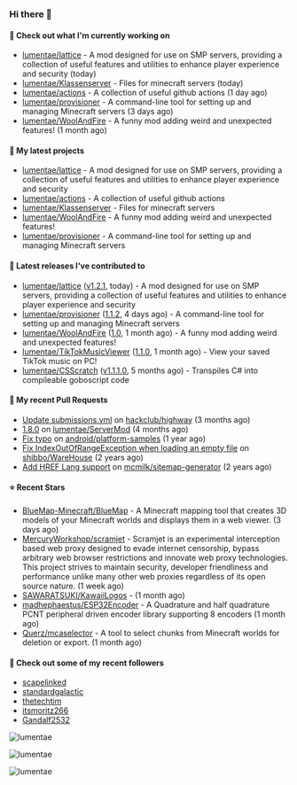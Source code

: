 ### Hi there 👋

#### 👷 Check out what I'm currently working on

- [lumentae/lattice](https://github.com/lumentae/lattice) - A mod designed for use on SMP servers, providing a collection of useful features and utilities to enhance player experience and security (today)
- [lumentae/Klassenserver](https://github.com/lumentae/Klassenserver) - Files for minecraft servers (today)
- [lumentae/actions](https://github.com/lumentae/actions) - A collection of useful github actions (1 day ago)
- [lumentae/provisioner](https://github.com/lumentae/provisioner) - A command-line tool for setting up and managing Minecraft servers (3 days ago)
- [lumentae/WoolAndFire](https://github.com/lumentae/WoolAndFire) - A funny mod adding weird and unexpected features! (1 month ago)

#### 🌱 My latest projects

- [lumentae/lattice](https://github.com/lumentae/lattice) - A mod designed for use on SMP servers, providing a collection of useful features and utilities to enhance player experience and security
- [lumentae/actions](https://github.com/lumentae/actions) - A collection of useful github actions
- [lumentae/Klassenserver](https://github.com/lumentae/Klassenserver) - Files for minecraft servers
- [lumentae/WoolAndFire](https://github.com/lumentae/WoolAndFire) - A funny mod adding weird and unexpected features!
- [lumentae/provisioner](https://github.com/lumentae/provisioner) - A command-line tool for setting up and managing Minecraft servers

#### 🔭 Latest releases I've contributed to

- [lumentae/lattice](https://github.com/lumentae/lattice) ([v1.2.1](https://github.com/lumentae/lattice/releases/tag/v1.2.1), today) - A mod designed for use on SMP servers, providing a collection of useful features and utilities to enhance player experience and security
- [lumentae/provisioner](https://github.com/lumentae/provisioner) ([1.1.2](https://github.com/lumentae/provisioner/releases/tag/1.1.2), 4 days ago) - A command-line tool for setting up and managing Minecraft servers
- [lumentae/WoolAndFire](https://github.com/lumentae/WoolAndFire) ([1.0](https://github.com/lumentae/WoolAndFire/releases/tag/1.0), 1 month ago) - A funny mod adding weird and unexpected features!
- [lumentae/TikTokMusicViewer](https://github.com/lumentae/TikTokMusicViewer) ([1.1.0](https://github.com/lumentae/TikTokMusicViewer/releases/tag/1.1.0), 1 month ago) - View your saved TikTok music on PC!
- [lumentae/CSScratch](https://github.com/lumentae/CSScratch) ([v1.1.1.0](https://github.com/lumentae/CSScratch/releases/tag/v1.1.1.0), 5 months ago) - Transpiles C# into compileable goboscript code

#### 🔨 My recent Pull Requests

- [Update submissions.yml](https://github.com/hackclub/highway/pull/621) on [hackclub/highway](https://github.com/hackclub/highway) (3 months ago)
- [1.8.0](https://github.com/lumentae/ServerMod/pull/1) on [lumentae/ServerMod](https://github.com/lumentae/ServerMod) (4 months ago)
- [Fix typo](https://github.com/android/platform-samples/pull/161) on [android/platform-samples](https://github.com/android/platform-samples) (1 year ago)
- [Fix IndexOutOfRangeException when loading an empty file](https://github.com/shibbo/WareHouse/pull/1) on [shibbo/WareHouse](https://github.com/shibbo/WareHouse) (2 years ago)
- [Add HREF Lang support](https://github.com/mcmilk/sitemap-generator/pull/7) on [mcmilk/sitemap-generator](https://github.com/mcmilk/sitemap-generator) (2 years ago)

#### ⭐ Recent Stars

- [BlueMap-Minecraft/BlueMap](https://github.com/BlueMap-Minecraft/BlueMap) - A Minecraft mapping tool that creates 3D models of your Minecraft worlds and displays them in a web viewer. (3 days ago)
- [MercuryWorkshop/scramjet](https://github.com/MercuryWorkshop/scramjet) - Scramjet is an experimental interception based web proxy designed to evade internet censorship, bypass arbitrary web browser restrictions and innovate web proxy technologies. This project strives to maintain security, developer friendliness and performance unlike many other web proxies regardless of its open source nature.  (1 week ago)
- [SAWARATSUKI/KawaiiLogos](https://github.com/SAWARATSUKI/KawaiiLogos) -  (1 month ago)
- [madhephaestus/ESP32Encoder](https://github.com/madhephaestus/ESP32Encoder) - A Quadrature and half quadrature PCNT peripheral driven encoder library supporting 8 encoders (1 month ago)
- [Querz/mcaselector](https://github.com/Querz/mcaselector) - A tool to select chunks from Minecraft worlds for deletion or export. (1 month ago)

#### 👯 Check out some of my recent followers

- [scapelinked](https://github.com/scapelinked)
- [standardgalactic](https://github.com/standardgalactic)
- [thetechtim](https://github.com/thetechtim)
- [itsmoritz266](https://github.com/itsmoritz266)
- [Gandalf2532](https://github.com/Gandalf2532)

<p style="width:100%"><img align="center" src="https://github-readme-stats.vercel.app/api?username=lumentae&count_private=true&theme=github_dark&show_icons=true&border_color=4C8EDA&include_all_commits=true&border_radius=12" alt="lumentae" /></p>
<p style="width:100%"><img align="center" src="https://github-readme-stats.vercel.app/api/top-langs/?username=lumentae&theme=github_dark&layout=compact&border_color=4C8EDA&card_width=445&border_radius=12" alt="lumentae" /></p>
<p style="width:100%"><img align="left" src="https://github-readme-stats.hackclub.dev/api/wakatime?username=2366&api_domain=hackatime.hackclub.com&&custom_title=Hackatime+Stats&layout=compact&cache_seconds=0&langs_count=8&theme=github_dark&border_radius=12&border_color=4C8EDA" alt="lumentae" /></p>
